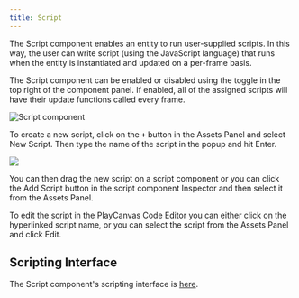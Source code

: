 ```yaml
---
title: Script
---
```


The Script component enables an entity to run user-supplied scripts. In this way, the user can write script (using the JavaScript language) that runs when the entity is instantiated and updated on a per-frame basis.

The Script component can be enabled or disabled using the toggle in the top right of the component panel. If enabled, all of the assigned scripts will have their update functions called every frame.

![Script component](/img/user-manual/scenes/components/component-script.png)

To create a new script, click on the **`+`** button in the Assets Panel and select New Script. Then type the name of the script in the popup and hit Enter.

<img loading="lazy" src="/img/user-manual/scenes/components/new-script.jpg" />

You can then drag the new script on a script component or you can click the Add Script button in the script component Inspector and then select it from the Assets Panel.

To edit the script in the PlayCanvas Code Editor you can either click on the hyperlinked script name, or you can select the script from the Assets Panel and click Edit.

## Scripting Interface

The Script component's scripting interface is [here][2].

[2]: https://api.playcanvas.com/engine/classes/ScriptComponent.html
